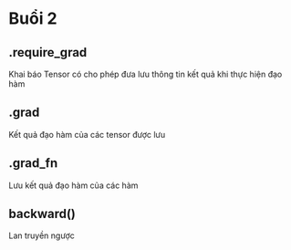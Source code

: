 # Buổi 2

## .require_grad
Khai báo Tensor có cho phép đưa lưu thông tin kết quả khi thực hiện đạo hàm

## .grad
Kết quả đạo hàm của các tensor được lưu

## .grad_fn
Lưu kết quả đạo hàm của các hàm

## backward()
Lan truyền ngược
